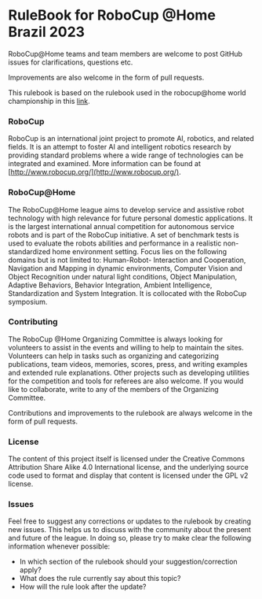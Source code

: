 RuleBook for RoboCup @Home Brazil 2023
===============================

RoboCup@Home teams and team members are welcome to post GitHub issues for clarifications, questions etc.

Improvements are also welcome in the form of pull requests.

This rulebook is based on the rulebook used in the robocup@home world championship in this [link](https://github.com/RoboCupAtHome/RuleBook).

### RoboCup
RoboCup
is an international joint project to promote AI, robotics, and related fields.  It is an attempt to foster AI and intelligent robotics research by providing standard problems where a wide range of technologies can be integrated and examined.  More information can be found at [http://www.robocup.org/](http://www.robocup.org/).

### RoboCup@Home
The RoboCup@Home league aims to develop service and assistive robot technology with high relevance for future personal domestic applications. It is the largest international annual competition for autonomous service robots and is part of the RoboCup initiative. A set of benchmark tests is used to evaluate the robots abilities and performance in a realistic non-standardized home environment setting.  Focus lies on the following domains but is not limited to:  Human-Robot- Interaction  and  Cooperation,  Navigation  and  Mapping  in  dynamic  environments,  Computer Vision and Object Recognition under natural light conditions, Object Manipulation, Adaptive Behaviors, Behavior Integration, Ambient Intelligence, Standardization and System Integration. It is collocated with the RoboCup symposium.

### Contributing
The RoboCup @Home Organizing Committee is always looking for volunteers to assist in the events and willing to help to maintain the sites. Volunteers can help in tasks such as organizing and categorizing publications, team videos, memories, scores, press, and writing examples and extended rule explanations. Other projects such as developing utilities for the competition and tools for referees are also welcome. If you would like to collaborate, write to any of the members of the Organizing Committee.

Contributions and improvements to the rulebook are always welcome in the form of pull requests.

### License

The content of this project itself is licensed under the Creative Commons Attribution Share Alike 4.0 International license, and the underlying source code used to format and display that content is licensed under the GPL v2 license.

### Issues

Feel free to suggest any corrections or updates to the rulebook by creating new issues. This helps us to discuss with the community about the present and future of the league.
In doing so, please try to make clear the following information whenever possible:

- In which section of the rulebook should your suggestion/correction apply?
- What does the rule currently say about this topic?
- How will the rule look after the update?
